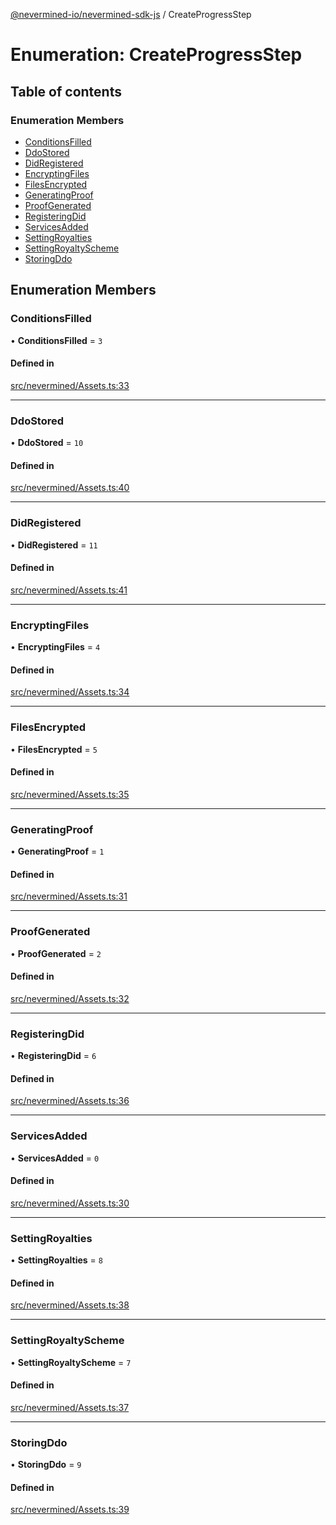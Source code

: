 [@nevermined-io/nevermined-sdk-js](../code-reference.md) / CreateProgressStep

# Enumeration: CreateProgressStep

## Table of contents

### Enumeration Members

- [ConditionsFilled](CreateProgressStep.md#conditionsfilled)
- [DdoStored](CreateProgressStep.md#ddostored)
- [DidRegistered](CreateProgressStep.md#didregistered)
- [EncryptingFiles](CreateProgressStep.md#encryptingfiles)
- [FilesEncrypted](CreateProgressStep.md#filesencrypted)
- [GeneratingProof](CreateProgressStep.md#generatingproof)
- [ProofGenerated](CreateProgressStep.md#proofgenerated)
- [RegisteringDid](CreateProgressStep.md#registeringdid)
- [ServicesAdded](CreateProgressStep.md#servicesadded)
- [SettingRoyalties](CreateProgressStep.md#settingroyalties)
- [SettingRoyaltyScheme](CreateProgressStep.md#settingroyaltyscheme)
- [StoringDdo](CreateProgressStep.md#storingddo)

## Enumeration Members

### ConditionsFilled

• **ConditionsFilled** = ``3``

#### Defined in

[src/nevermined/Assets.ts:33](https://github.com/nevermined-io/sdk-js/blob/416920b/src/nevermined/Assets.ts#L33)

___

### DdoStored

• **DdoStored** = ``10``

#### Defined in

[src/nevermined/Assets.ts:40](https://github.com/nevermined-io/sdk-js/blob/416920b/src/nevermined/Assets.ts#L40)

___

### DidRegistered

• **DidRegistered** = ``11``

#### Defined in

[src/nevermined/Assets.ts:41](https://github.com/nevermined-io/sdk-js/blob/416920b/src/nevermined/Assets.ts#L41)

___

### EncryptingFiles

• **EncryptingFiles** = ``4``

#### Defined in

[src/nevermined/Assets.ts:34](https://github.com/nevermined-io/sdk-js/blob/416920b/src/nevermined/Assets.ts#L34)

___

### FilesEncrypted

• **FilesEncrypted** = ``5``

#### Defined in

[src/nevermined/Assets.ts:35](https://github.com/nevermined-io/sdk-js/blob/416920b/src/nevermined/Assets.ts#L35)

___

### GeneratingProof

• **GeneratingProof** = ``1``

#### Defined in

[src/nevermined/Assets.ts:31](https://github.com/nevermined-io/sdk-js/blob/416920b/src/nevermined/Assets.ts#L31)

___

### ProofGenerated

• **ProofGenerated** = ``2``

#### Defined in

[src/nevermined/Assets.ts:32](https://github.com/nevermined-io/sdk-js/blob/416920b/src/nevermined/Assets.ts#L32)

___

### RegisteringDid

• **RegisteringDid** = ``6``

#### Defined in

[src/nevermined/Assets.ts:36](https://github.com/nevermined-io/sdk-js/blob/416920b/src/nevermined/Assets.ts#L36)

___

### ServicesAdded

• **ServicesAdded** = ``0``

#### Defined in

[src/nevermined/Assets.ts:30](https://github.com/nevermined-io/sdk-js/blob/416920b/src/nevermined/Assets.ts#L30)

___

### SettingRoyalties

• **SettingRoyalties** = ``8``

#### Defined in

[src/nevermined/Assets.ts:38](https://github.com/nevermined-io/sdk-js/blob/416920b/src/nevermined/Assets.ts#L38)

___

### SettingRoyaltyScheme

• **SettingRoyaltyScheme** = ``7``

#### Defined in

[src/nevermined/Assets.ts:37](https://github.com/nevermined-io/sdk-js/blob/416920b/src/nevermined/Assets.ts#L37)

___

### StoringDdo

• **StoringDdo** = ``9``

#### Defined in

[src/nevermined/Assets.ts:39](https://github.com/nevermined-io/sdk-js/blob/416920b/src/nevermined/Assets.ts#L39)
